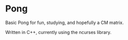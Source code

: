 # Pong
Basic Pong for fun, studying, and hopefully a CM matrix.

Written in C++, currently using the ncurses library.
